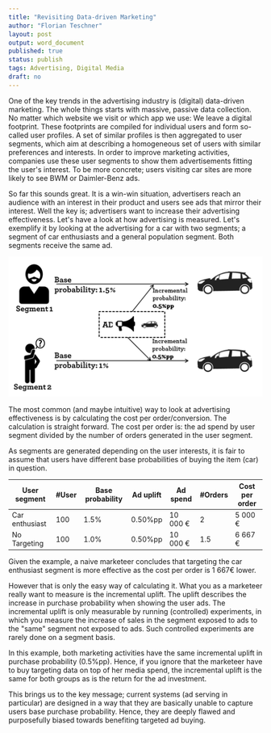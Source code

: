 ```yaml
---
title: "Revisiting Data-driven Marketing"
author: "Florian Teschner"
layout: post
output: word_document
published: true
status: publish
tags: Advertising, Digital Media
draft: no
---
```

 
 
One of the key trends in the advertising industry is (digital) data-driven marketing. The whole things starts with massive, passive data collection. No matter which website we visit or which app we use: We leave a digital footprint. These footprints are compiled for individual users and form so-called user profiles. A set of similar profiles is then aggregated to user segments, which aim at describing a homogeneous set of users with similar preferences and interests. In order to improve marketing activities, companies use these user segments to show them advertisements fitting the user's interest. To be more concrete; users visiting car sites are more likely to see BWM or Daimler-Benz ads. 


 
So far this sounds great. It is a win-win situation, advertisers reach an audience with an interest in their product and users see ads that mirror their interest.
Well the key is; advertisers want to increase their advertising effectiveness. Let's have a look at how advertising is measured. Let's exemplify it by looking at the advertising for a car with two segments; a segment of car enthusiasts and a general population segment. Both segments receive the same ad.
 
![An example of two user segments](/figures/targeting.png)
 
The most common (and maybe intuitive) way to look at advertising effectiveness is by calculating the cost per order/conversion. The calculation is straight forward. The cost per order is: the ad spend by user segment divided by the number of orders generated in the user segment.
 
As segments are generated depending on the user interests, it is fair to assume that users have different base probabilities of buying the item (car) in question.
 
 
| User segment | #User | Base probability |  Ad uplift  | Ad spend | #Orders | Cost per order           |
|--------------|-------|------------------|-------------|----------|---------|--------------------------|
|Car enthusiast| 100   | 1.5%             | 0.50%pp     | 10 000 € | 2       |                 5 000 €  |
| No Targeting | 100   | 1.0%             | 0.50%pp     | 10 000 € | 1.5     |                 6 667 €  |
 
Given the example, a naive marketeer concludes that targeting the car enthusiast segment is more effective as the cost per order is 1 667€ lower.
 
However that is only the easy way of calculating it. What you as a marketeer really want to measure is the incremental uplift. The uplift describes the increase in purchase probability when showing the user ads. The incremental uplift is only measurable by running (controlled) experiments, in which you measure the increase of sales in the segment exposed to ads to the "same" segment not exposed to ads. Such controlled experiments are rarely done on a segment basis.
 
In this example, both marketing activities have the same incremental uplift in purchase probability (0.5%pp). Hence, if you ignore that the marketeer have to buy targeting data on top of her media spend, the incremental uplift is the same for both groups as is the return for the ad investment.
 
This brings us to the key message; current systems (ad serving in particular) are designed in a way that they are basically unable to capture users base purchase probability. Hence, they are deeply flawed and purposefully biased towards benefiting targeted ad buying.
 
 
 
